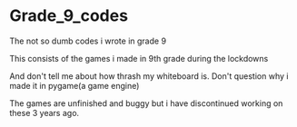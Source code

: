 # Grade_9_codes
The not so dumb codes i wrote in grade 9

This consists of the games i made in 9th grade during the lockdowns

And don't tell me about how thrash my whiteboard is. Don't question why i made it in pygame(a game engine)

The games are unfinished and buggy but i have discontinued working on these 3 years ago.

